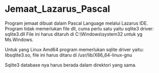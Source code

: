 # Jemaat_Lazarus_Pascal

Program jemaat dibuat dalam Pascal Language melalui Lazarus IDE.
Program tidak memerlukan file dll, cuma perlu satu yaitu sqlite3 driver:
sqlite3.dll
File ini harus ditaruh di C:\Windows\system32 untuk yg Ms.Windows.

Untuk yang Linux Amd64 program memerlukan sqlite driver yaitu:
libsqlite3.so, file ini harus ditaru di /usr/lib/X86_64-linux-gnu

Sqlite3 database nya harus berada dalam direktori yang sama.
